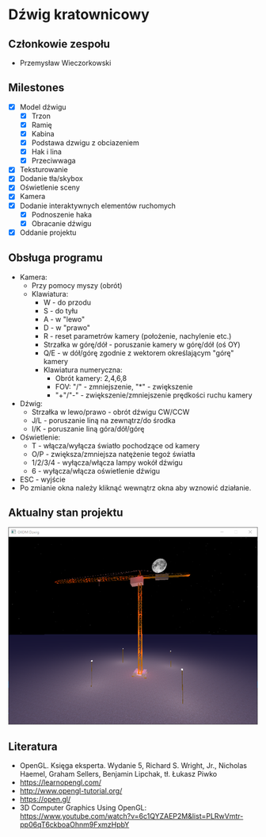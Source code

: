 # Dźwig kratownicowy

## Członkowie zespołu
+ Przemysław Wieczorkowski

## Milestones
- [x] Model dźwigu
    - [x] Trzon
    - [x] Ramię
    - [x] Kabina
    - [x] Podstawa dzwigu z obciazeniem
    - [x] Hak i lina
    - [x] Przeciwwaga
- [x] Teksturowanie
- [x] Dodanie tła/skybox
- [x] Oświetlenie sceny
- [x] Kamera
- [x] Dodanie interaktywnych elementów ruchomych
    - [x] Podnoszenie haka
    - [x] Obracanie dźwigu
- [x] Oddanie projektu

## Obsługa programu
- Kamera:
	- Przy pomocy myszy (obrót)
	- Klawiatura:
		- W - do przodu
		- S - do tyłu
		- A - w "lewo"
		- D - w "prawo"
		- R - reset parametrów kamery (położenie, nachylenie etc.)
		- Strzałka w górę/dół - poruszanie kamery w górę/dół (oś OY)
		- Q/E - w dół/górę zgodnie z wektorem określającym "górę" kamery
		- Klawiatura numeryczna:
			- Obrót kamery: 2,4,6,8
			- FOV: "/" - zmniejszenie, "*" - zwiększenie
			- "+"/"-" - zwiększenie/zmniejszenie prędkości ruchu kamery
- Dźwig:
	- Strzałka w lewo/prawo - obrót dźwigu CW/CCW
	- J/L - poruszanie liną na zewnątrz/do środka
	- I/K - poruszanie liną góra/dół/górę
- Oświetlenie:
	- T - włącza/wyłącza światło pochodzące od kamery
	- O/P - zwiększa/zmniejsza natężenie tegoż światła
	- 1/2/3/4 - wyłącza/włącza lampy wokół dźwigu
	- 6 - wyłącza/włącza oświetlenie dźwigu
- ESC - wyjście
- Po zmianie okna należy kliknąć wewnątrz okna aby wznowić działanie.
			

## Aktualny stan projektu

![current state](https://github.com/pszemegw/OpenGL-Dzwig/blob/master/stan.PNG)

## Literatura

+ OpenGL. Księga eksperta. Wydanie 5, Richard S. Wright, Jr., Nicholas Haemel, Graham Sellers, Benjamin Lipchak, tł. Łukasz Piwko
+ https://learnopengl.com/
+ http://www.opengl-tutorial.org/
+ https://open.gl/
+ 3D Computer Graphics Using OpenGL: https://www.youtube.com/watch?v=6c1QYZAEP2M&list=PLRwVmtr-pp06qT6ckboaOhnm9FxmzHpbY

